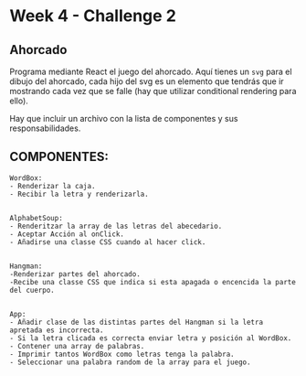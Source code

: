 # Week 4 - Challenge 2

## Ahorcado

Programa mediante React el juego del ahorcado. Aquí tienes un `svg` para el dibujo del ahorcado, cada hijo del svg es un elemento que tendrás que ir mostrando cada vez que se falle (hay que utilizar conditional rendering para ello).

Hay que incluir un archivo con la lista de componentes y sus responsabilidades.

## COMPONENTES:

    WordBox:
    - Renderizar la caja.
    - Recibir la letra y renderizarla.


    AlphabetSoup:
    - Renderitzar la array de las letras del abecedario.
    - Aceptar Acción al onClick.
    - Añadirse una classe CSS cuando al hacer click.


    Hangman:
    -Renderizar partes del ahorcado.
    -Recibe una classe CSS que indica si esta apagada o encencida la parte del cuerpo.


    App:
    - Añadir clase de las distintas partes del Hangman si la letra apretada es incorrecta.
    - Si la letra clicada es correcta enviar letra y posición al WordBox.
    - Contener una array de palabras.
    - Imprimir tantos WordBox como letras tenga la palabra.
    - Seleccionar una palabra random de la array para el juego.
